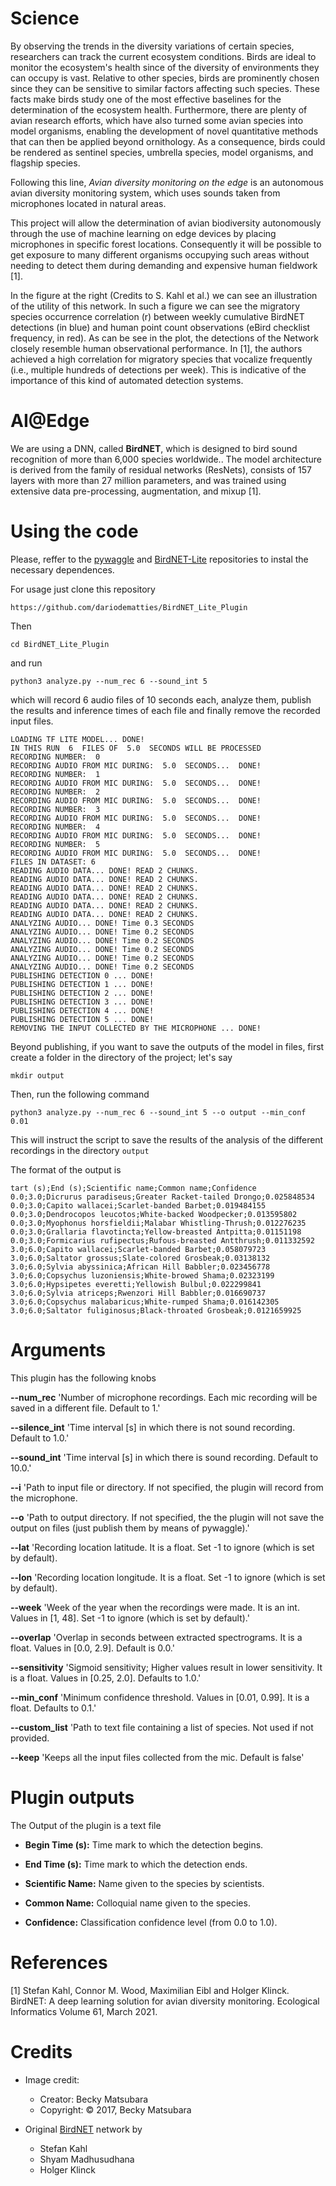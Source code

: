 # Science

By observing the trends in the diversity variations of certain species, researchers can track the current ecosystem conditions.
Birds are ideal to monitor the ecosystem's health since of the diversity of environments they can occupy is vast.
Relative to other species, birds are prominently chosen since they can be sensitive to similar factors affecting such species.
These facts make birds study one of the most effective baselines for the determination of the ecosystem health.
Furthermore, there are plenty of avian research efforts, which have also turned some avian species into model organisms, 
enabling the development of novel quantitative methods that can then be applied beyond ornithology.
As a consequence, birds could be rendered as sentinel species, umbrella species, model organisms, and flagship species.

Following this line, *Avian diversity monitoring on the edge* is an autonomous avian diversity monitoring system, which uses sounds taken from microphones located in natural areas.

This project will allow the determination of avian biodiversity autonomously through the use of machine learning on edge devices by placing microphones in specific forest locations. Consequently it will be possible to get exposure to many different organisms occupying such areas without needing to detect them during demanding and expensive human fieldwork [1].

In the figure at the right (Credits to S. Kahl et al.) we can see an illustration of the utility of this network.
In  such a figure we can see the migratory species occurrence correlation (r) between weekly cumulative BirdNET detections (in blue) and human point count observations (eBird checklist frequency, in red). As can be see in the plot, the detections of the Network closely resemble human observational performance. In [1], the authors achieved a high correlation for migratory species that vocalize frequently (i.e., multiple hundreds of detections per week). This is indicative of the importance of this kind of automated detection systems.

# AI@Edge

We are using a DNN, called **BirdNET**, which is designed to bird sound recognition of more than 6,000 species worldwide.. The model architecture is derived from the family of residual networks (ResNets), consists of 157 layers with more than 27 million parameters, and was trained using extensive data pre-processing, augmentation, and mixup [1].


# Using the code

Please, reffer to the [pywaggle](https://github.com/waggle-sensor/pywaggle) and [BirdNET-Lite](https://github.com/kahst/BirdNET-Lite) repositories to instal the necessary dependences.

For usage just clone this repository

`https://github.com/dariodematties/BirdNET_Lite_Plugin`

Then

`cd BirdNET_Lite_Plugin`

and run

`python3 analyze.py --num_rec 6 --sound_int 5`

which will record 6 audio files of 10 seconds each, analyze them, publish the results and inference times of each file and finally remove the recorded input files.

```
LOADING TF LITE MODEL... DONE!
IN THIS RUN  6  FILES OF  5.0  SECONDS WILL BE PROCESSED
RECORDING NUMBER:  0
RECORDING AUDIO FROM MIC DURING:  5.0  SECONDS...  DONE!
RECORDING NUMBER:  1
RECORDING AUDIO FROM MIC DURING:  5.0  SECONDS...  DONE!
RECORDING NUMBER:  2
RECORDING AUDIO FROM MIC DURING:  5.0  SECONDS...  DONE!
RECORDING NUMBER:  3
RECORDING AUDIO FROM MIC DURING:  5.0  SECONDS...  DONE!
RECORDING NUMBER:  4
RECORDING AUDIO FROM MIC DURING:  5.0  SECONDS...  DONE!
RECORDING NUMBER:  5
RECORDING AUDIO FROM MIC DURING:  5.0  SECONDS...  DONE!
FILES IN DATASET: 6
READING AUDIO DATA... DONE! READ 2 CHUNKS.
READING AUDIO DATA... DONE! READ 2 CHUNKS.
READING AUDIO DATA... DONE! READ 2 CHUNKS.
READING AUDIO DATA... DONE! READ 2 CHUNKS.
READING AUDIO DATA... DONE! READ 2 CHUNKS.
READING AUDIO DATA... DONE! READ 2 CHUNKS.
ANALYZING AUDIO... DONE! Time 0.3 SECONDS
ANALYZING AUDIO... DONE! Time 0.2 SECONDS
ANALYZING AUDIO... DONE! Time 0.2 SECONDS
ANALYZING AUDIO... DONE! Time 0.2 SECONDS
ANALYZING AUDIO... DONE! Time 0.2 SECONDS
ANALYZING AUDIO... DONE! Time 0.2 SECONDS
PUBLISHING DETECTION 0 ... DONE!
PUBLISHING DETECTION 1 ... DONE!
PUBLISHING DETECTION 2 ... DONE!
PUBLISHING DETECTION 3 ... DONE!
PUBLISHING DETECTION 4 ... DONE!
PUBLISHING DETECTION 5 ... DONE!
REMOVING THE INPUT COLLECTED BY THE MICROPHONE ... DONE!
```

Beyond publishing, if you want to save the outputs of the model in files, first create a folder in the directory of the project; let's say

`mkdir output`

Then, run the following command

`python3 analyze.py --num_rec 6 --sound_int 5 --o output --min_conf 0.01`

This will instruct the script to save the results of the analysis of the different recordings in the directory `output`

The format of the output is 
```
tart (s);End (s);Scientific name;Common name;Confidence
0.0;3.0;Dicrurus paradiseus;Greater Racket-tailed Drongo;0.025848534
0.0;3.0;Capito wallacei;Scarlet-banded Barbet;0.019484155
0.0;3.0;Dendrocopos leucotos;White-backed Woodpecker;0.013595802
0.0;3.0;Myophonus horsfieldii;Malabar Whistling-Thrush;0.012276235
0.0;3.0;Grallaria flavotincta;Yellow-breasted Antpitta;0.01151198
0.0;3.0;Formicarius rufipectus;Rufous-breasted Antthrush;0.011332592
3.0;6.0;Capito wallacei;Scarlet-banded Barbet;0.058079723
3.0;6.0;Saltator grossus;Slate-colored Grosbeak;0.03138132
3.0;6.0;Sylvia abyssinica;African Hill Babbler;0.023456778
3.0;6.0;Copsychus luzoniensis;White-browed Shama;0.02323199
3.0;6.0;Hypsipetes everetti;Yellowish Bulbul;0.022299841
3.0;6.0;Sylvia atriceps;Rwenzori Hill Babbler;0.016690737
3.0;6.0;Copsychus malabaricus;White-rumped Shama;0.016142305
3.0;6.0;Saltator fuliginosus;Black-throated Grosbeak;0.0121659925
```


# Arguments

This plugin has the following knobs

   **--num_rec**      'Number of microphone recordings. Each mic recording will be saved in a different file. Default to 1.'
    
   **--silence_int**  'Time interval [s] in which there is not sound recording. Default to 1.0.'
    
   **--sound_int**    'Time interval [s] in which there is sound recording. Default to 10.0.'

   **--i**			      'Path to input file or directory. If not specified, the plugin will record from the microphone.
   
   **--o**			      'Path to output directory. If not specified, the the plugin will not save the output on files (just publish them by means of pywaggle).'
   
   **--lat**		      'Recording location latitude. It is a float. Set -1 to ignore (which is set by default).
   
   **--lon**		      'Recording location longitude. It is a float. Set -1 to ignore (which is set by default).
   
   **--week**		      'Week of the year when the recordings were made. It is an int. Values in [1, 48]. Set -1 to ignore (which is set by default).'
   
   **--overlap**		  'Overlap in seconds between extracted spectrograms. It is a float. Values in [0.0, 2.9]. Default is 0.0.'
   
   **--sensitivity**	'Sigmoid sensitivity; Higher values result in lower sensitivity. It is a float. Values in [0.25, 2.0]. Defaults to 1.0.'
   
   **--min_conf**     'Minimum confidence threshold. Values in [0.01, 0.99]. It is a float. Defaults to 0.1.'

   **--custom_list**  'Path to text file containing a list of species. Not used if not provided.
   
   **--keep**         'Keeps all the input files collected from the mic. Default is false'

# Plugin outputs

The Output of the plugin is a text file

  * **Begin Time (s):** Time mark to which the detection begins.

  * **End Time (s):** Time mark to which the detection ends.

  * **Scientific Name:** Name given to the species by scientists.

  * **Common Name:** Colloquial name given to the species.

  * **Confidence:** Classification confidence level (from 0.0 to 1.0).


# References


[1] Stefan Kahl, Connor M. Wood, Maximilian Eibl and Holger Klinck. BirdNET: A deep learning solution for avian diversity monitoring. Ecological Informatics Volume 61, March 2021.


# Credits

- Image credit:
  * Creator: Becky Matsubara 
  * Copyright: © 2017, Becky Matsubara

- Original [BirdNET](https://github.com/kahst/BirdNET-Lite) network by
  * Stefan Kahl
  * Shyam Madhusudhana
  * Holger Klinck
